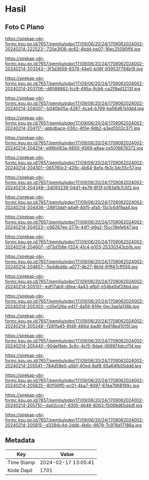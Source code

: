 # Hasil

## Foto C Plano

https://sirekap-obj-formc.kpu.go.id/7657/pemilu/pdpr/17/09/06/20/24/1709062024002-20240214-222523--720e3f08-dc62-4bdd-be07-16ec25090ff4.jpg

https://sirekap-obj-formc.kpu.go.id/7657/pemilu/pdpr/17/09/06/20/24/1709062024002-20240214-203343--3f3d3659-8378-44e0-b08f-939537794b19.jpg

https://sirekap-obj-formc.kpu.go.id/7657/pemilu/pdpr/17/09/06/20/24/1709062024002-20240214-203706--d6588882-fcc9-495a-9cb6-ca2f9ad3213f.jpg

https://sirekap-obj-formc.kpu.go.id/7657/pemilu/pdpr/17/09/06/20/24/1709062024002-20240214-204007--b040b05a-4287-4ca4-b769-ba56d87a1dd4.jpg

https://sirekap-obj-formc.kpu.go.id/7657/pemilu/pdpr/17/09/06/20/24/1709062024002-20240214-204117--abbdbace-030c-4f0e-9db2-a3ed1002c371.jpg

https://sirekap-obj-formc.kpu.go.id/7657/pemilu/pdpr/17/09/06/20/24/1709062024002-20240214-204214--e96b083a-6650-4569-a8aa-ce5016878372.jpg

https://sirekap-obj-formc.kpu.go.id/7657/pemilu/pdpr/17/09/06/20/24/1709062024002-20240214-204301--065760c2-429c-4b64-8efa-fb3c3dc55c57.jpg

https://sirekap-obj-formc.kpu.go.id/7657/pemilu/pdpr/17/09/06/20/24/1709062024002-20240214-204348--2d093238-04d1-4e78-8f3f-b183afb7c5f2.jpg

https://sirekap-obj-formc.kpu.go.id/7657/pemilu/pdpr/17/09/06/20/24/1709062024002-20240214-204436--28913daf-a4a9-4d15-afa5-15c1c64f9aa4.jpg

https://sirekap-obj-formc.kpu.go.id/7657/pemilu/pdpr/17/09/06/20/24/1709062024002-20240214-204523--c66267ee-277e-44f1-b9a2-15cc19efe647.jpg

https://sirekap-obj-formc.kpu.go.id/7657/pemilu/pdpr/17/09/06/20/24/1709062024002-20240214-204607--d73d158e-f324-41c4-b103-25330343cb1b.jpg

https://sirekap-obj-formc.kpu.go.id/7657/pemilu/pdpr/17/09/06/20/24/1709062024002-20240214-204657--5eddbd4b-a077-4b27-9b1d-91ff47cff559.jpg

https://sirekap-obj-formc.kpu.go.id/7657/pemilu/pdpr/17/09/06/20/24/1709062024002-20240214-205101--edf17ab9-d9ea-4a43-afb0-e54be9af26bd.jpg

https://sirekap-obj-formc.kpu.go.id/7657/pemilu/pdpr/17/09/06/20/24/1709062024002-20240214-205303--c05e126a-e417-4a59-819e-0ec3aa1a136b.jpg

https://sirekap-obj-formc.kpu.go.id/7657/pemilu/pdpr/17/09/06/20/24/1709062024002-20240214-205348--f281fa45-6fd8-466d-bad6-8e918ed1015f.jpg

https://sirekap-obj-formc.kpu.go.id/7657/pemilu/pdpr/17/09/06/20/24/1709062024002-20240214-205440--90def8eb-3c6c-4cf5-9dad-069974dccf14.jpg

https://sirekap-obj-formc.kpu.go.id/7657/pemilu/pdpr/17/09/06/20/24/1709062024002-20240214-205541--784d58e0-a5b1-40ed-8af8-65a64fb00ddd.jpg

https://sirekap-obj-formc.kpu.go.id/7657/pemilu/pdpr/17/09/06/20/24/1709062024002-20240214-205625--80f56ff0-ec01-4ba7-8097-67ea7968199c.jpg

https://sirekap-obj-formc.kpu.go.id/7657/pemilu/pdpr/17/09/06/20/24/1709062024002-20240214-205710--da02cce7-8305-4648-8063-f5088d65d4df.jpg

https://sirekap-obj-formc.kpu.go.id/7657/pemilu/pdpr/17/09/06/20/24/1709062024002-20240214-205815--d3394c4d-2ddb-4b6c-9879-7c976d17186a.jpg


## Metadata

| Key        | Value               |
| ---------- | ------------------- |
| Time Stamp | 2024-02-17 13:05:41 |
| Kode Dapil | 1701                |



